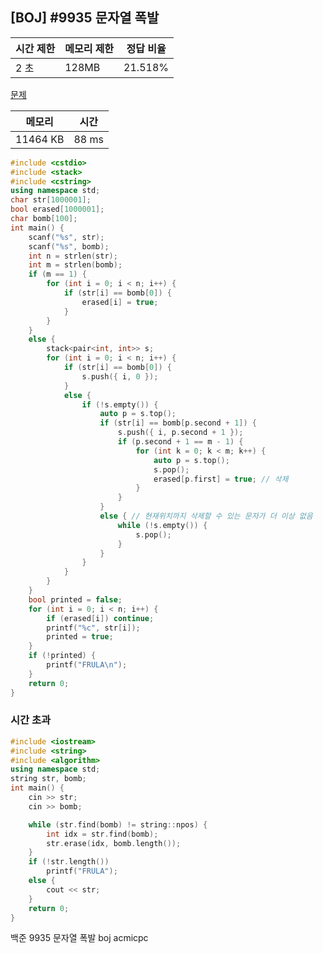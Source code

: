 ## [BOJ] #9935 문자열 폭발

| 시간 제한 | 메모리 제한 | 정답 비율 |
| --------- | ----------- | --------- |
| 2 초      | 128MB       | 21.518%   |

[문제](https://www.acmicpc.net/problem/9935)



| 메모리   | 시간  |
| -------- | ----- |
| 11464 KB | 88 ms |

```c++
#include <cstdio>
#include <stack>
#include <cstring>
using namespace std;
char str[1000001];
bool erased[1000001];
char bomb[100];
int main() {
	scanf("%s", str);
	scanf("%s", bomb);
	int n = strlen(str);
	int m = strlen(bomb);
	if (m == 1) {
		for (int i = 0; i < n; i++) {
			if (str[i] == bomb[0]) {
				erased[i] = true;
			}
		}
	}
	else {
		stack<pair<int, int>> s;
		for (int i = 0; i < n; i++) {
			if (str[i] == bomb[0]) {
				s.push({ i, 0 });
			}
			else {
				if (!s.empty()) {
					auto p = s.top();
					if (str[i] == bomb[p.second + 1]) {
						s.push({ i, p.second + 1 });
						if (p.second + 1 == m - 1) {
							for (int k = 0; k < m; k++) {
								auto p = s.top();
								s.pop();
								erased[p.first] = true; // 삭제								
							}
						}
					}
					else { // 현재위치까지 삭제할 수 있는 문자가 더 이상 없음
						while (!s.empty()) {
							s.pop();
						}
					}
				}
			}
		}
	}
	bool printed = false;
	for (int i = 0; i < n; i++) {
		if (erased[i]) continue;
		printf("%c", str[i]);
		printed = true;
	}
	if (!printed) {
		printf("FRULA\n");
	}
	return 0;
}
```

### 시간 초과

```c++
#include <iostream>
#include <string>
#include <algorithm>
using namespace std;
string str, bomb;
int main() {
	cin >> str;
	cin >> bomb;

	while (str.find(bomb) != string::npos) {
		int idx = str.find(bomb);
		str.erase(idx, bomb.length());
	}
	if (!str.length())
		printf("FRULA");
	else {
		cout << str;
	}
	return 0;
}
```





백준 9935 문자열 폭발 boj acmicpc

